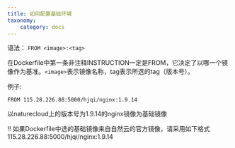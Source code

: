 ```yaml
---
title: 如何配置基础环境
taxonomy:
    category: docs
---
```


语法： `FROM <image>:<tag>`

在Dockerfile中第一条非注释INSTRUCTION一定是FROM，它决定了以哪一个镜像作为基准。`<image>`表示镜像名称，tag表示所选的tag（版本号）。

例子:

	FROM 115.28.226.88:5000/hjqi/nginx:1.9.14 
  
以naturecloud上的版本号为1.9.14的nginx镜像为基础镜像


!! 如果Dockerfile中选的基础镜像来自自然云的官方镜像，请采用如下格式115.28.226.88:5000/hjqi/nginx:1.9.14
